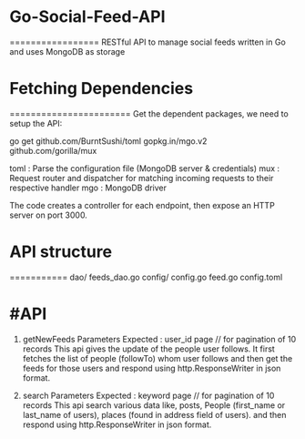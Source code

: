 # Go-Social-Feed-API
=================
RESTful API to manage social feeds written in Go and uses MongoDB as storage


# Fetching Dependencies
=======================
Get the dependent packages, we need to setup the API:

go get github.com/BurntSushi/toml gopkg.in/mgo.v2 github.com/gorilla/mux

toml :  Parse the configuration file (MongoDB server & credentials)
mux : Request router and dispatcher for matching incoming requests to their respective handler
mgo : MongoDB driver

The code creates a controller for each endpoint, then expose an HTTP server on port 3000.

# API structure
===========
dao/
        feeds_dao.go
config/
        config.go
feed.go
config.toml


#API
======
1. getNewFeeds
    Parameters Expected :
        user_id
        page    // for pagination of 10 records
    This api gives the update of the people user follows. It first fetches the list of people (followTo) whom user follows
    and then get the feeds for those users and respond using http.ResponseWriter in json format.

2. search
    Parameters Expected :
        keyword
        page    // for pagination of 10 records
    This api search various data like, posts, People (first_name or last_name of users), places (found in address field of users).
    and then respond using http.ResponseWriter in json format.
